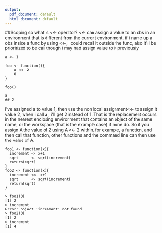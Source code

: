 ```yaml
---
output:
  pdf_document: default
  html_document: default
---
```

##Scoping
so what is <<- operator?
<<- can assign a value to an obs in an environment that is different from the current environment.
if i name up a obs inside a func by using <<-, i could recall it outside the func, also it'll be prioritized to be call though i may had assign value to it previously.
```{r}
a <- 1

foo <- function(){
    a <<- 2
    0
}

foo()

a
## 2
```
i've assigned a to value 1,
then use the non local assignment<<- to assign it value 2, when i call a , i'll get 2 instead of 1.
That is the replacement occurs in the nearest enclosing environment that contains an object of the same name, or the workspace (that is the example case) if none do.
So if you assign A the value of 2 using A <<- 2 within, for example, a function, and then call that function, other functions and the command line can then use the value of A. 
```{r}
foo1 <- function(x){
  increment <- x+1
  sqrt      <- sqrt(increment)
  return(sqrt)
}
foo2 <- function(x){
  increment <<- x+1
  sqrt      <- sqrt(increment)
  return(sqrt)
}

> foo1(3)
[1] 2
> increment
Error: object 'increment' not found
> foo2(3)
[1] 2
> increment
[1] 4
```

